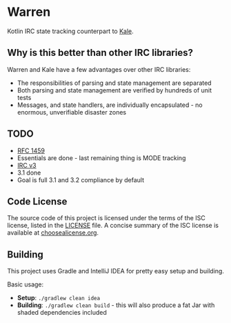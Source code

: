 # Warren

Kotlin IRC state tracking counterpart to [Kale](https://github.com/CarrotCodes/Kale).

## Why is this better than other IRC libraries?

Warren and Kale have a few advantages over other IRC libraries:

* The responsibilities of parsing and state management are separated
* Both parsing and state management are verified by hundreds of unit tests
* Messages, and state handlers, are individually encapsulated - no enormous, unverifiable disaster zones

## TODO

* [RFC 1459](https://tools.ietf.org/html/rfc1459)
 * Essentials are done - last remaining thing is MODE tracking
* [IRC v3](http://ircv3.net/irc/)
 * 3.1 done
 * Goal is full 3.1 and 3.2 compliance by default

## Code License
The source code of this project is licensed under the terms of the ISC license, listed in the [LICENSE](LICENSE.md) file. A concise summary of the ISC license is available at [choosealicense.org](http://choosealicense.com/licenses/isc/).

## Building
This project uses Gradle and IntelliJ IDEA for pretty easy setup and building.

Basic usage:
* **Setup**: `./gradlew clean idea`
* **Building**: `./gradlew clean build` - this will also produce a fat Jar with shaded dependencies included
